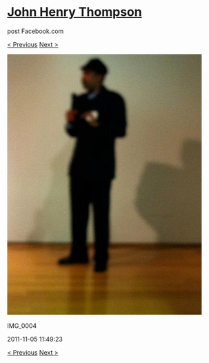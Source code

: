 # [John Henry Thompson](../README.md)
post Facebook.com

[< Previous](2011-11-05-5.md) [Next >](2011-11-05-7.md)

[![](../media/2011-11-05/Nari-we-the-people-IMG_0004.jpg)](../README.md)

IMG_0004

2011-11-05 11:49:23

[< Previous](2011-11-05-5.md) [Next >](2011-11-05-7.md)